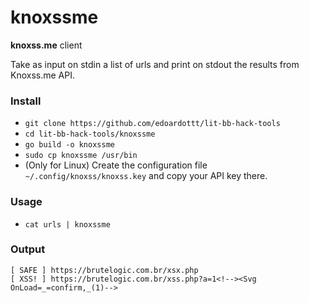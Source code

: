 # knoxssme

**knoxss.me** client

Take as input on stdin a list of urls and print on stdout the results from Knoxss.me API.

### Install

- `git clone https://github.com/edoardottt/lit-bb-hack-tools`
- `cd lit-bb-hack-tools/knoxssme`
- `go build -o knoxssme`
- `sudo cp knoxssme /usr/bin`
- (Only for Linux) Create the configuration file `~/.config/knoxss/knoxss.key` and copy your API key there.

### Usage

- `cat urls | knoxssme`

### Output

```
[ SAFE ] https://brutelogic.com.br/xsx.php
[ XSS! ] https://brutelogic.com.br/xss.php?a=1<!--><Svg OnLoad=_=confirm,_(1)-->
```
